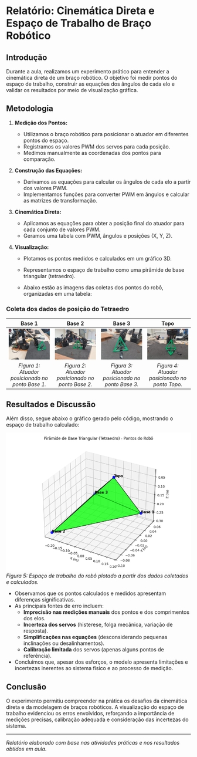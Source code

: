 # Relatório: Cinemática Direta e Espaço de Trabalho de Braço Robótico

## Introdução

Durante a aula, realizamos um experimento prático para entender a cinemática direta de um braço robótico. O objetivo foi medir pontos do espaço de trabalho, construir as equações dos ângulos de cada elo e validar os resultados por meio de visualização gráfica.

## Metodologia

1. **Medição dos Pontos:**
   - Utilizamos o braço robótico para posicionar o atuador em diferentes pontos do espaço.
   - Registramos os valores PWM dos servos para cada posição.
   - Medimos manualmente as coordenadas dos pontos para comparação.

2. **Construção das Equações:**
   - Derivamos as equações para calcular os ângulos de cada elo a partir dos valores PWM.
   - Implementamos funções para converter PWM em ângulos e calcular as matrizes de transformação.

3. **Cinemática Direta:**
   - Aplicamos as equações para obter a posição final do atuador para cada conjunto de valores PWM.
   - Geramos uma tabela com PWM, ângulos e posições (X, Y, Z).

4. **Visualização:**
   - Plotamos os pontos medidos e calculados em um gráfico 3D.
   - Representamos o espaço de trabalho como uma pirâmide de base triangular (tetraedro).

   - Abaixo estão as imagens das coletas dos pontos do robô, organizadas em uma tabela:

### Coleta dos dados de posição do Tetraedro

| Base 1 | Base 2 | Base 3 | Topo |
|:------:|:------:|:------:|:----:|
| ![Coleta Ponto Base 1](imgs/base_1.jpg) | ![Coleta Ponto Base 2](imgs/base_2.jpg) | ![Coleta Ponto Base 3](imgs/base_3.jpg) | ![Coleta Ponto Topo](imgs/topo.jpg) |
| *Figura 1: Atuador posicionado no ponto Base 1.* | *Figura 2: Atuador posicionado no ponto Base 2.* | *Figura 3: Atuador posicionado no ponto Base 3.* | *Figura 4: Atuador posicionado no ponto Topo.* |

## Resultados e Discussão

Além disso, segue abaixo o gráfico gerado pelo código, mostrando o espaço de trabalho calculado:

![Plot do Resultado](imgs/Plot_Resultado.png)
*Figura 5: Espaço de trabalho do robô plotado a partir dos dados coletados e calculados.*

- Observamos que os pontos calculados e medidos apresentam diferenças significativas.
- As principais fontes de erro incluem:
  - **Imprecisão nas medições manuais** dos pontos e dos comprimentos dos elos.
  - **Incerteza dos servos** (histerese, folga mecânica, variação de resposta).
  - **Simplificações nas equações** (desconsiderando pequenas inclinações ou desalinhamentos).
  - **Calibração limitada** dos servos (apenas alguns pontos de referência).
- Concluímos que, apesar dos esforços, o modelo apresenta limitações e incertezas inerentes ao sistema físico e ao processo de medição.

## Conclusão

O experimento permitiu compreender na prática os desafios da cinemática direta e da modelagem de braços robóticos. A visualização do espaço de trabalho evidenciou os erros envolvidos, reforçando a importância de medições precisas, calibração adequada e consideração das incertezas do sistema.

---
*Relatório elaborado com base nas atividades práticas e nos resultados obtidos em aula.*
